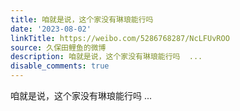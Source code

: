 ```yaml
---
title: 咱就是说，这个家没有琳琅能行吗
date: '2023-08-02'
linkTitle: https://weibo.com/5286768287/NcLFUvROO
source: 久保田鲤鱼的微博
description: 咱就是说，这个家没有琳琅能行吗  ...
disable_comments: true
---
```

咱就是说，这个家没有琳琅能行吗  ...